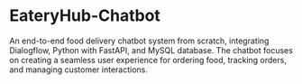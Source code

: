 # EateryHub-Chatbot
An end-to-end food delivery chatbot system from scratch, integrating Dialogflow, Python with FastAPI, and MySQL database. The chatbot focuses on creating a seamless user experience for ordering food, tracking orders, and managing customer interactions.
